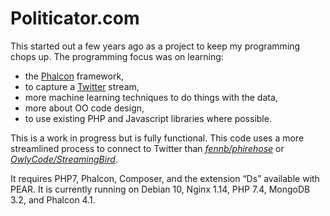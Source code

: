 # Politicator.com
This started out a few years ago as a project to keep my programming chops up. The programming focus was on learning:

* the [Phalcon](https://phalconphp.com/) framework,
* to capture a [Twitter](https://twitter.com) stream,
* more machine learning techniques to do things with the data,
* more about OO code design,
* to use existing PHP and Javascript libraries where possible.

This is a work in progress but is fully functional. This code uses a more streamlined process to connect to Twitter than [*fennb/phirehose*](https://github.com/fennb/phirehose) or [*OwlyCode/StreamingBird*](https://github.com/OwlyCode/StreamingBird).

It requires PHP7, Phalcon, Composer, and the extension “Ds” available with PEAR. It is currently running on Debian 10, Nginx 1.14, PHP 7.4, MongoDB 3.2, and Phalcon 4.1.
